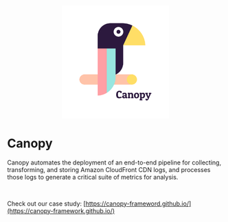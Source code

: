 <p align="center">
    <img src="assets/canopy_graphic_2.png" alt="Canopy logo" width="250">
</p>

# Canopy

Canopy automates the deployment of an end-to-end pipeline for collecting, transforming, and storing Amazon CloudFront CDN logs, 
and processes those logs to generate a critical suite of metrics for analysis.

<p align="center">
  <img src="" alt="" />
</p>

Check out our case study: [https://canopy-frameword.github.io/](https://canopy-framework.github.io/)
